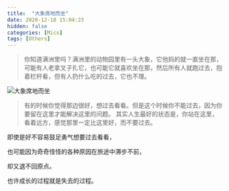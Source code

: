 ```yaml
---
title:  "大象席地而坐"
date: 2020-12-18 15:04:23
hidden: false
categories: [Mics]
tags: [Others]
---
```


> 你知道满洲里吗？满洲里的动物园里有一头大象，它他妈的就一直坐在那，可能有人老拿叉子扎它，也可能它就喜欢坐在那，然后所有人就跑过去，抱着栏杆看，但有人扔什么吃的过去，它也不理。

![大象席地而坐]({{site.url}}/images/2020-12-18-大象席地而坐/大象席地而坐.jpg "大象席地而坐")

> 有的时候你觉得那边很好，想过去看看。但是这个时候你不能过去，因为你要留在这里才能解决这里的问题。
> 其实人生最好的状态是，你站在这里，看着远方，感觉那里一定比这里好，而不要过去。



即使是好不容易鼓足勇气想要过去看看，

也可能因为奇奇怪怪的各种原因在旅途中滞步不前，

却又退不回原点。

也许成长的过程就是失去的过程。